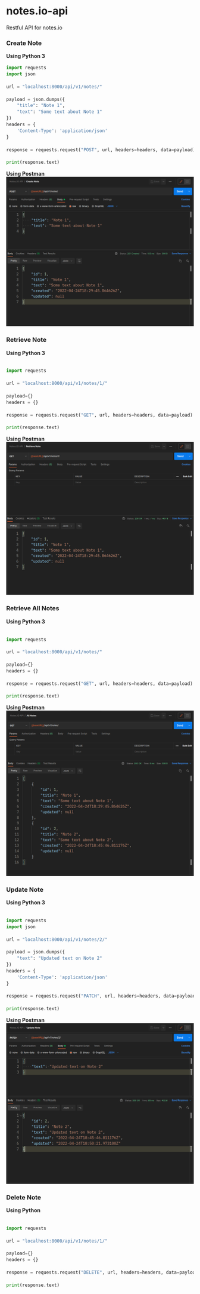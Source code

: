 # notes.io-api
Restful API for notes.io

### Create Note
**Using Python 3**
```python
import requests
import json

url = "localhost:8000/api/v1/notes/"

payload = json.dumps({
    "title": "Note 1",
    "text": "Some text about Note 1"
})
headers = {
    'Content-Type': 'application/json'
}

response = requests.request("POST", url, headers=headers, data=payload)

print(response.text)

```

**Using Postman**
![screenshot](screenshots/create_note.png)

### Retrieve Note
**Using Python 3**
```python

import requests

url = "localhost:8000/api/v1/notes/1/"

payload={}
headers = {}

response = requests.request("GET", url, headers=headers, data=payload)

print(response.text)

```
**Using Postman**
![screenshot](screenshots/retrieve_note.png)

### Retrieve All Notes
**Using Python 3**
```python

import requests

url = "localhost:8000/api/v1/notes/"

payload={}
headers = {}

response = requests.request("GET", url, headers=headers, data=payload)

print(response.text)

```
**Using Postman**
![screenshot](screenshots/retrieve_all.png)

### Update Note
**Using Python 3**
```python

import requests
import json

url = "localhost:8000/api/v1/notes/2/"

payload = json.dumps({
    "text": "Updated text on Note 2"
})
headers = {
    'Content-Type': 'application/json'
}

response = requests.request("PATCH", url, headers=headers, data=payload)

print(response.text)

```
**Using Postman**
![screenshot](screenshots/update_note.png)

### Delete Note
**Using Python**
```python

import requests

url = "localhost:8000/api/v1/notes/1/"

payload={}
headers = {}

response = requests.request("DELETE", url, headers=headers, data=payload)

print(response.text)

```